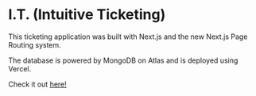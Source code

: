 # I.T. (Intuitive Ticketing)

This ticketing application was built with Next.js and the new Next.js Page Routing system.


The database is powered by MongoDB on Atlas and is deployed using Vercel.


Check it out [here!](https://intuitive-ticketing.vercel.app/)
